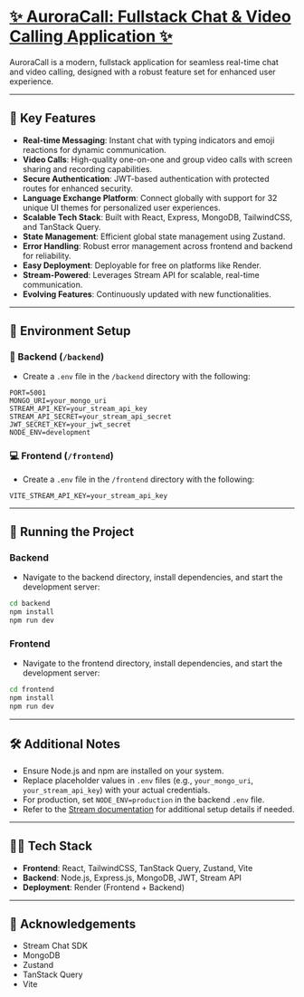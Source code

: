 # [✨ AuroraCall: Fullstack Chat & Video Calling Application ✨](https://auroracall.onrender.com/login)

AuroraCall is a modern, fullstack application for seamless real-time chat and video calling, designed with a robust feature set for enhanced user experience.

---

## 🔑 Key Features

- **Real-time Messaging**: Instant chat with typing indicators and emoji reactions for dynamic communication.  
- **Video Calls**: High-quality one-on-one and group video calls with screen sharing and recording capabilities.  
- **Secure Authentication**: JWT-based authentication with protected routes for enhanced security.  
- **Language Exchange Platform**: Connect globally with support for 32 unique UI themes for personalized user experiences.  
- **Scalable Tech Stack**: Built with React, Express, MongoDB, TailwindCSS, and TanStack Query.  
- **State Management**: Efficient global state management using Zustand.  
- **Error Handling**: Robust error management across frontend and backend for reliability.  
- **Easy Deployment**: Deployable for free on platforms like Render.  
- **Stream-Powered**: Leverages Stream API for scalable, real-time communication.  
- **Evolving Features**: Continuously updated with new functionalities.  

---

## 🧪 Environment Setup

### 🔧 Backend (`/backend`)

- Create a `.env` file in the `/backend` directory with the following:

```env
PORT=5001
MONGO_URI=your_mongo_uri
STREAM_API_KEY=your_stream_api_key
STREAM_API_SECRET=your_stream_api_secret
JWT_SECRET_KEY=your_jwt_secret
NODE_ENV=development
```

### 💻 Frontend (`/frontend`)

- Create a `.env` file in the `/frontend` directory with the following:

```env
VITE_STREAM_API_KEY=your_stream_api_key
```

---

## 🏃 Running the Project

### Backend

- Navigate to the backend directory, install dependencies, and start the development server:

```bash
cd backend
npm install
npm run dev
```

### Frontend

- Navigate to the frontend directory, install dependencies, and start the development server:

```bash
cd frontend
npm install
npm run dev
```

---

## 🛠️ Additional Notes

- Ensure Node.js and npm are installed on your system.  
- Replace placeholder values in `.env` files (e.g., `your_mongo_uri`, `your_stream_api_key`) with your actual credentials.  
- For production, set `NODE_ENV=production` in the backend `.env` file.  
- Refer to the [Stream documentation](https://getstream.io/chat/docs/) for additional setup details if needed.  

---

## 🧑‍💻 Tech Stack

- **Frontend**: React, TailwindCSS, TanStack Query, Zustand, Vite  
- **Backend**: Node.js, Express.js, MongoDB, JWT, Stream API  
- **Deployment**: Render (Frontend + Backend)  

---

## 🙌 Acknowledgements

- Stream Chat SDK  
- MongoDB  
- Zustand  
- TanStack Query  
- Vite  
